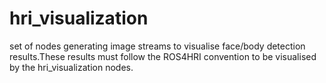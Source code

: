 # hri_visualization
set of nodes generating image streams to visualise face/body detection results.These results must follow the ROS4HRI convention to be visualised by the hri_visualization nodes.

